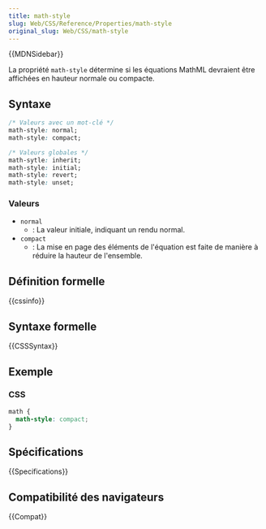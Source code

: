 ```yaml
---
title: math-style
slug: Web/CSS/Reference/Properties/math-style
original_slug: Web/CSS/math-style
---
```


{{MDNSidebar}}

La propriété `math-style` détermine si les équations MathML devraient être affichées en hauteur normale ou compacte.

## Syntaxe

```css
/* Valeurs avec un mot-clé */
math-style: normal;
math-style: compact;

/* Valeurs globales */
math-sytle: inherit;
math-style: initial;
math-style: revert;
math-style: unset;
```

### Valeurs

- `normal`
  - : La valeur initiale, indiquant un rendu normal.
- `compact`
  - : La mise en page des éléments de l'équation est faite de manière à réduire la hauteur de l'ensemble.

## Définition formelle

{{cssinfo}}

## Syntaxe formelle

{{CSSSyntax}}

## Exemple

### CSS

```css
math {
  math-style: compact;
}
```

## Spécifications

{{Specifications}}

## Compatibilité des navigateurs

{{Compat}}
